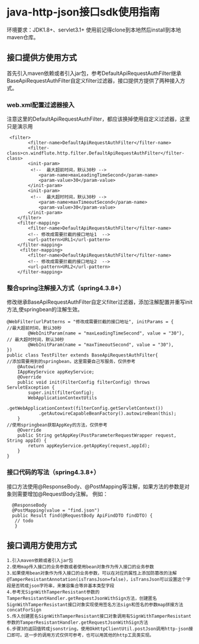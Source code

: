 # java-http-json接口sdk使用指南
环境要求：JDK1.8+、servlet3.1+
使用前记得clone到本地然后install到本地maven仓库。

## 接口提供方使用方式
首先引入maven依赖或者引入jar包，参考DefaultApiRequestAuthFilter继承BaseApiRequestAuthFilter自定义filter过滤器，接口提供方提供了两种接入方式。
### web.xml配置过滤器接入
注意这里的DefaultApiRequestAuthFilter，都应该换掉使用自定义过滤器，这里只是演示用
```
 <filter>
        <filter-name>DefaultApiRequestAuthFilter</filter-name>
        <filter-class>cn.windflute.http.filter.DefaultApiRequestAuthFilter</filter-class>
        <init-param>
         <!--  最大超前时间，默认30秒 -->
            <param-name>maxLeadingTimeSecond</param-name>
            <param-value>30</param-value>
        </init-param>
        <init-param>
         <!--  最大超时时间，默认30秒 -->
            <param-name>maxTimeoutSecond</param-name>
            <param-value>30</param-value>
        </init-param>
    </filter>
    <filter-mapping>
        <filter-name>DefaultApiRequestAuthFilter</filter-name>
        <!-- 修改成需要拦截的接口地址1  -->
        <url-pattern>URL1</url-pattern>
    </filter-mapping>
     <filter-mapping>
        <filter-name>DefaultApiRequestAuthFilter</filter-name>
        <!-- 修改成需要拦截的接口地址2  -->
        <url-pattern>URL2</url-pattern>
    </filter-mapping>
```
### 整合spring注解接入方式（spring4.3.8+）
修改继承BaseApiRequestAuthFilter自定义filter过滤器，添加注解配置并重写init方法,使springbean的注解生效。

```
@WebFilter(urlPatterns = "修改成需要拦截的接口地址", initParams = {
//最大超前时间，默认30秒
        @WebInitParam(name = "maxLeadingTimeSecond", value = "30"),
// 最大超时时间，默认30秒
        @WebInitParam(name = "maxTimeoutSecond", value = "30"),
})
public class TestFilter extends BaseApiRequestAuthFilter{
//添加需要用到的springbean，这里需要自己写服务，仅供参考
    @Autowired
    IAppKeyService appKeyService;
    @Override
    public void init(FilterConfig filterConfig) throws ServletException {
        super.init(filterConfig);
        WebApplicationContextUtils
            .getWebApplicationContext(filterConfig.getServletContext())
            .getAutowireCapableBeanFactory().autowireBean(this);
    }
//使用springbean获取AppKey的方法，仅供参考
    @Override
    public String getAppKey(PostParameterRequestWrapper request, String appId) {
        return appKeyService.getAppKey(request,appId);
    }
}
```
### 接口代码的写法（spring4.3.8+）
接口方法使用@ResponseBody、@PostMapping等注解，如果方法的参数是对象则需要增加@RequestBody注解。
例如：
```
  @ResponseBody
  @PostMapping(value = "find.json")
  public Result find(@RequestBody ApiFindDTO findDTO) {
   // todo
   }
```
## 接口调用方使用方式
```
1.引入maven依赖或者引入jar包
2.使用map传入接口的业务参数或者使用bean对象作为传入接口的业务参数
3.如果使用bean对象作为传入接口的业务参数，可以在对应的属性上添加防篡改的注解@TamperResistantAnnotation(isTransJson=false)，isTransJson可以设置这个字段是否转成json字符串，来兼容集合等非基本类型字段
4.参考无SignWithTamperResistant参数的TamperResistantHandler.getRequestJsonWithSign方法，创建匿名SignWithTamperResistant接口对象实现使用签名方法sign和签名的参数map拼接方法concatForSign
5.传入创建匿名SignWithTamperResistant接口对象调用有SignWithTamperResistant参数的TamperResistantHandler.getRequestJsonWithSign方法
6.步骤3的返回值转成jsonstring，使用OkHttpClientUtil.postJson调用http-json接口即可。这一步的调用方式仅供可参考，也可以用其他的http工具类实现。
```
